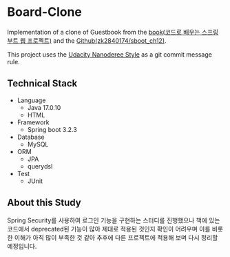 # Board-Clone
Implementation of a clone of Guestbook from the [book(코드로 배우는 스프링 부트 웹 프로젝트)](https://m.yes24.com/Goods/Detail/96051853) and the [Github(zk2840174/sboot_ch12)](https://github.com/zk2840174/sboot_ch12).

This project uses the [Udacity Nanoderee Style](https://udacity.github.io/git-styleguide/) as a git commit message rule.

## Technical Stack

- Language
  - Java 17.0.10
  - HTML
- Framework
  - Spring boot 3.2.3
- Database
  - MySQL
- ORM
  - JPA
  - querydsl
- Test
  - JUnit

## About this Study

Spring Security를 사용하여 로그인 기능을 구현하는 스터디를 진행했으나 책에 있는 코드에서 deprecated된 기능이 많아 제대로 적용된 것인지 확인이 어려우며 이를 비롯한 이해가 아직 많이 부족한 것 같아 추후에 다른 프로젝트에 적용해 보며 다시 정리할 예정입니다.

